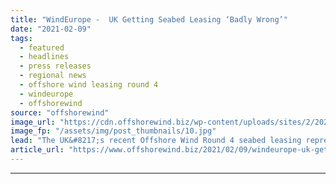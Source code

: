 ```yaml
---
title: "WindEurope -  UK Getting Seabed Leasing ‘Badly Wrong’"
date: "2021-02-09"
tags: 
  - featured
  - headlines
  - press releases
  - regional news
  - offshore wind leasing round 4
  - windeurope
  - offshorewind
source: "offshorewind"
image_url: "https://cdn.offshorewind.biz/wp-content/uploads/sites/2/2021/02/09094005/WindEurope-UK-Round-4-Leasing-Risks-Making-Offshore-Wind-More-Expensive.jpg"
image_fp: "/assets/img/post_thumbnails/10.jpg"
lead: "The UK&#8217;s recent Offshore Wind Round 4 seabed leasing represents a risk for raising"
article_url: "https://www.offshorewind.biz/2021/02/09/windeurope-uk-getting-seabed-leasing-badly-wrong/"
---
```


---
